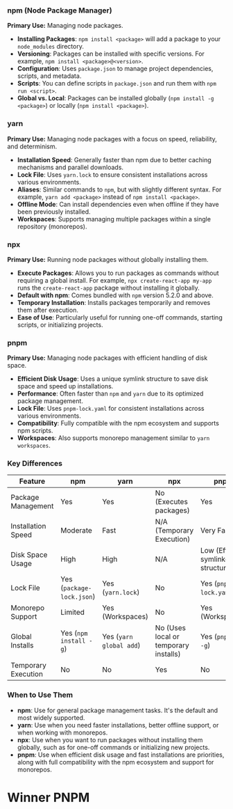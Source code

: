 ### npm (Node Package Manager)
**Primary Use:** Managing node packages.

- **Installing Packages**: `npm install <package>` will add a package to your `node_modules` directory.
- **Versioning**: Packages can be installed with specific versions. For example, `npm install <package>@<version>`.
- **Configuration**: Uses `package.json` to manage project dependencies, scripts, and metadata.
- **Scripts**: You can define scripts in `package.json` and run them with `npm run <script>`.
- **Global vs. Local**: Packages can be installed globally (`npm install -g <package>`) or locally (`npm install <package>`).

### yarn
**Primary Use:** Managing node packages with a focus on speed, reliability, and determinism.

- **Installation Speed**: Generally faster than npm due to better caching mechanisms and parallel downloads.
- **Lock File**: Uses `yarn.lock` to ensure consistent installations across various environments.
- **Aliases**: Similar commands to `npm`, but with slightly different syntax. For example, `yarn add <package>` instead of `npm install <package>`.
- **Offline Mode**: Can install dependencies even when offline if they have been previously installed.
- **Workspaces**: Supports managing multiple packages within a single repository (monorepos).

### npx
**Primary Use:** Running node packages without globally installing them.

- **Execute Packages**: Allows you to run packages as commands without requiring a global install. For example, `npx create-react-app my-app` runs the `create-react-app` package without installing it globally.
- **Default with npm**: Comes bundled with `npm` version 5.2.0 and above.
- **Temporary Installation**: Installs packages temporarily and removes them after execution.
- **Ease of Use**: Particularly useful for running one-off commands, starting scripts, or initializing projects.

### pnpm
**Primary Use:** Managing node packages with efficient handling of disk space.

- **Efficient Disk Usage**: Uses a unique symlink structure to save disk space and speed up installations.
- **Performance**: Often faster than `npm` and `yarn` due to its optimized package management.
- **Lock File**: Uses `pnpm-lock.yaml` for consistent installations across various environments.
- **Compatibility**: Fully compatible with the npm ecosystem and supports npm scripts.
- **Workspaces**: Also supports monorepo management similar to `yarn workspaces`.

### Key Differences

| Feature           | npm                    | yarn                    | npx                                      | pnpm                                    |
|-------------------|------------------------|-------------------------|------------------------------------------|------------------------------------------|
| Package Management | Yes                    | Yes                     | No (Executes packages)                   | Yes                                      |
| Installation Speed | Moderate               | Fast                    | N/A (Temporary Execution)                | Very Fast                                |
| Disk Space Usage  | High                   | High                    | N/A                                      | Low (Efficient symlinked structure)      |
| Lock File         | Yes (`package-lock.json`) | Yes (`yarn.lock`)       | No                                       | Yes (`pnpm-lock.yaml`)                   |
| Monorepo Support  | Limited                | Yes (Workspaces)        | No                                       | Yes (Workspaces)                         |
| Global Installs   | Yes (`npm install -g`)  | Yes (`yarn global add`) | No (Uses local or temporary installs)    | Yes (`pnpm add -g`)                      |
| Temporary Execution | No                     | No                      | Yes                                      | No                                       |

### When to Use Them

- **npm**: Use for general package management tasks. It's the default and most widely supported.
- **yarn**: Use when you need faster installations, better offline support, or when working with monorepos.
- **npx**: Use when you want to run packages without installing them globally, such as for one-off commands or initializing new projects.
- **pnpm**: Use when efficient disk usage and fast installations are priorities, along with full compatibility with the npm ecosystem and support for monorepos.



# Winner PNPM


